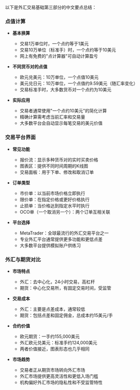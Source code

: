 以下是外汇交易基础第三部分的中文要点总结：

### 点值计算
- **基本换算**
  - 交易1万单位时，一个点约等于1美元
  - 交易10万单位（标准手）时，一个点约等于10美元
  - 网上有免费的"点计算器"可自动计算盈亏

- **不同货币对的点值**
  - 欧元兑美元：10万单位，一个点值10美元
  - 美元兑日元：10万单位，一个点值约9.59美元（随汇率变化）
  - 交易标准手时，大多数货币对一个点约为10美元

- **实际应用**
  - 交易者通常使用"一个点约10美元"的简化计算
  - 精确计算需考虑当前汇率和交易量
  - 大多数平台会自动显示每笔交易的美元价值

### 交易平台界面
- **常见功能**
  - 报价流：显示多种货币对的实时买卖价格
  - 图表区：提供不同时间周期的K线图
  - 交易面板：用于下单、修改和取消订单

- **订单类型**
  - 市价单：以当前市场价格立即执行
  - 限价单：在指定价格或更好价格执行
  - 止损单：当价格达到指定水平时执行
  - OCO单（一个取消另一个）：两个订单互相关联

- **平台选择**
  - MetaTrader：全球最流行的外汇交易平台之一
  - 专业外汇平台通常提供更多功能和更低点差
  - 大多数平台提供模拟账户供练习

### 外汇与期货对比
- **市场特点**
  - 外汇：去中心化，24小时交易，高杠杆
  - 期货：中心化交易所，有固定交易时间，受监管

- **交易成本**
  - 外汇：主要是点差成本，通常较低
  - 期货：包括点差和固定佣金，总成本约15美元/手

- **合约价值**
  - 欧元期货：一手约155,000美元
  - 外汇欧元兑美元：标准手约124,000美元
  - 两者价值接近，图表形态也几乎相同

- **市场趋势**
  - 交易者正从期货市场转向外汇市场
  - 外汇市场提供更高灵活性和更低入场门槛
  - 机构偏好外汇市场的隐私性和不受监管特性